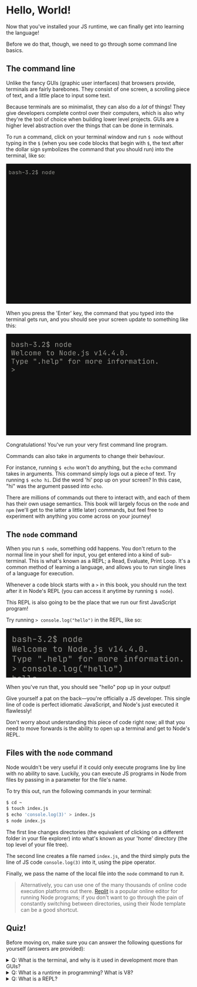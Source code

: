 # Hello, World!

Now that you've installed your JS runtime, we can finally get into learning the language!

Before we do that, though, we need to go through some command line basics.

## The command line

Unlike the fancy GUIs (graphic user interfaces) that browsers provide, terminals are fairly barebones. They consist of one screen, a scrolling piece of text, and a little place to input some text.

Because terminals are so minimalist, they can also do a _lot_ of things! They give developers complete control over their computers, which is also why they're the tool of choice when building lower level projects. GUIs are a higher level abstraction over the things that can be done in terminals.

To run a command, click on your terminal window and run `$ node` without typing in the `$` (when you see code blocks that begin with `$`, the text after the dollar sign symbolizes the command that you should run) into the terminal, like so:

![Node command in terminal](assets/terminal_node.png)

When you press the 'Enter' key, the command that you typed into the terminal gets run, and you should see your screen update to something like this:

![Run command](assets/run.png)

Congratulations! You've run your very first command line program.

Commands can also take in arguments to change their behaviour.

For instance, running `$ echo` won't do anything, but the `echo` command takes in arguments. This command simply logs out a piece of text. Try running `$ echo hi`. Did the word 'hi' pop up on your screen? In this case, "hi" was the argument passed into `echo`.

There are millions of commands out there to interact with, and each of them has their own usage semantics. This book will largely focus on the `node` and `npm` (we'll get to the latter a little later) commands, but feel free to experiment with anything you come across on your journey!

## The `node` command

When you run `$ node`, something odd happens. You don't return to the normal line in your shell for input, you get entered into a kind of sub-terminal. This is what's known as a REPL; a Read, Evaluate, Print Loop. It's a common method of learning a language, and allows you to run single lines of a language for execution.

Whenever a code block starts with a `>` in this book, you should run the text after it in Node's REPL (you can access it anytime by running `$ node`).

This REPL is also going to be the place that we run our first JavaScript program!

Try running `> console.log("hello")` in the REPL, like so:

![Run a JS program in the REPL](assets/console_run.png)

When you've run that, you should see "hello" pop up in your output!

Give yourself a pat on the back—you're officially a JS developer. This single line of code is perfect idiomatic JavaScript, and Node's just executed it flawlessly!

Don't worry about understanding this piece of code right now; all that you need to move forwards is the ability to open up a terminal and get to Node's REPL.

## Files with the `node` command

Node wouldn't be very useful if it could only execute programs line by line with no ability to save. Luckily, you can execute JS programs in Node from files by passing in a parameter for the file's name.

To try this out, run the following commands in your terminal:

```bash
$ cd ~
$ touch index.js
$ echo 'console.log(3)' > index.js
$ node index.js
```

The first line changes directories (the equivalent of clicking on a different folder in your file explorer) into what's known as your 'home' directory (the top level of your file tree).

The second line creates a file named `index.js`, and the third simply puts the line of JS code `console.log(3)` into it, using the pipe operator.

Finally, we pass the name of the local file into the `node` command to run it.

> Alternatively, you can use one of the many thousands of online code execution platforms out there. [Replit](https://replit.com) is a popular online editor for running Node programs; if you don't want to go through the pain of constantly switching between directories, using their Node template can be a good shortcut.

## Quiz!

Before moving on, make sure you can answer the following questions for yourself (answers are provided):

<details>
  <summary>Q: What is the terminal, and why is it used in development more than GUIs?</summary>
  
  **A:** A terminal is a text-based system for interacting with a computer. Because the only possible interactions between a user and the terminal are through text, it's much easier to develop a program for the command line than it is to develop one with a GUI. As such, terminals have far more capabilities than regular GUI applications do; this flexibility means that developers can be more efficient in their work with the terminal.
</details>

<details>
  <summary>Q: What is a runtime in programming? What is V8?</summary>
  
  **A:** A runtime environment is simply a toolset that gives developers the ability to execute programs in a given language on their machine. V8 is the runtime that Google Chrome uses to execute JavaScript, and was adapted for the terminal by Node.
</details>

<details>
  <summary>Q: What is a REPL?</summary>
  
  **A:** REPL stands for Read, Evaluate, Print, Loop. It is a simple way of executing programs line-by-line (generating output each time a new line is created), and is a useful way of learning a new language.
</details>
